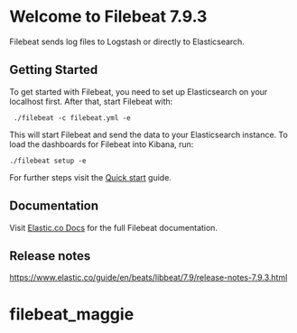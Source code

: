 # Welcome to Filebeat 7.9.3

Filebeat sends log files to Logstash or directly to Elasticsearch.

## Getting Started

To get started with Filebeat, you need to set up Elasticsearch on
your localhost first. After that, start Filebeat with:

     ./filebeat -c filebeat.yml -e

This will start Filebeat and send the data to your Elasticsearch
instance. To load the dashboards for Filebeat into Kibana, run:

    ./filebeat setup -e

For further steps visit the
[Quick start](https://www.elastic.co/guide/en/beats/filebeat/7.9/filebeat-installation-configuration.html) guide.

## Documentation

Visit [Elastic.co Docs](https://www.elastic.co/guide/en/beats/filebeat/7.9/index.html)
for the full Filebeat documentation.

## Release notes

https://www.elastic.co/guide/en/beats/libbeat/7.9/release-notes-7.9.3.html
# filebeat_maggie

